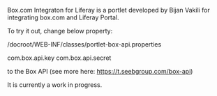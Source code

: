 Box.com Integraton for Liferay is a portlet developed by Bijan Vakili for integrating box.com and Liferay Portal. 

To try it out, change below property:

/docroot/WEB-INF/classes/portlet-box-api.properties

com.box.api.key
com.box.api.secret

to the Box API (see more here: https://t.seebgroup.com/box-api)

It is currently a work in progress.



